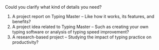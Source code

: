 Could you clarify what kind of details you need? 
1. A project report on Typing Master – Like how it works, its features, and benefits?
2. A project idea related to Typing Master – Such as creating your own typing software or analysis of typing speed improvement?
3. A research-based project – Studying the impact of typing practice on productivity?
